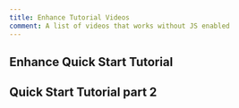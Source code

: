 ```yaml
---
title: Enhance Tutorial Videos
comment: A list of videos that works without JS enabled
---
```


## Enhance Quick Start Tutorial

<doc-video playback-id="ADl6wSlpxTpJKym2OhPd2TQsB64nW01x5dygkSEAfNdU" name="Enhance Quick Start">
</doc-video>

## Quick Start Tutorial part 2

<doc-video playback-id="uEucxWZZUxE9BAa02DH00w8C6d89viqBYd4nHU02NFFi7c" name="Quick Start pt 2">
</doc-video>
